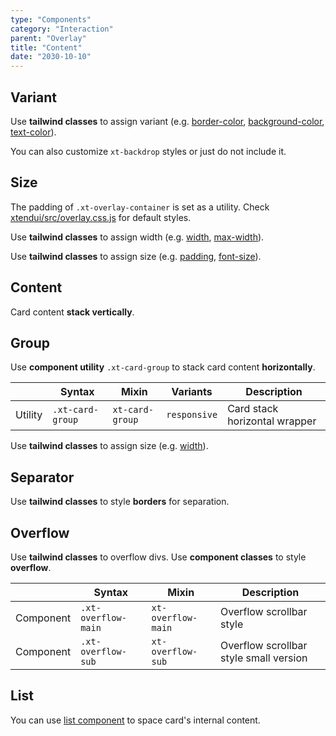 ```yaml
---
type: "Components"
category: "Interaction"
parent: "Overlay"
title: "Content"
date: "2030-10-10"
---
```


## Variant

Use **tailwind classes** to assign variant (e.g. [border-color](https://tailwindcss.com/docs/border-color), [background-color](https://tailwindcss.com/docs/background-color), [text-color](https://tailwindcss.com/docs/text-color)).

You can also customize `xt-backdrop` styles or just do not include it.

<demo>
  <demoinline src="demos/components/overlay/variant">
  </demoinline>
</demo>

## Size

The padding of `.xt-overlay-container` is set as a utility. Check [xtendui/src/overlay.css.js](https://github.com/minimit/xtendui/blob/beta/src/overlay.css.js) for default styles.

Use **tailwind classes** to assign width (e.g. [width](https://tailwindcss.com/docs/width), [max-width](https://tailwindcss.com/docs/max-width)).

Use **tailwind classes** to assign size (e.g. [padding](https://tailwindcss.com/docs/padding), [font-size](https://tailwindcss.com/docs/font-size)).

<demo>
  <demoinline src="demos/components/overlay/size">
  </demoinline>
</demo>

## Content

Card content **stack vertically**.

<demo>
  <demoinline src="demos/components/overlay/content">
  </demoinline>
</demo>

## Group

Use **component utility** `.xt-card-group` to stack card content **horizontally**.

<div class="xt-overflow-sub overflow-y-hidden overflow-x-scroll my-5 xt-my-auto w-full">

|                      | Syntax                          | Mixin            | Variants               | Description                   |
| ----------------------- | ----------------------------------------- | -----------------------------| ----------------------------- | ----------------------------- |
| Utility                  | `.xt-card-group`       | `xt-card-group`                | `responsive`                | Card stack horizontal wrapper           |

</div>

Use **tailwind classes** to assign size (e.g. [width](https://tailwindcss.com/docs/width)).

<demo>
  <demoinline src="demos/components/overlay/group">
  </demoinline>
</demo>

## Separator

Use **tailwind classes** to style **borders** for separation.

<demo>
  <demoinline src="demos/components/overlay/separator">
  </demoinline>
</demo>

## Overflow

Use **tailwind classes** to overflow divs. Use **component classes** to style **overflow**.

<div class="xt-overflow-sub overflow-y-hidden overflow-x-scroll my-5 xt-my-auto w-full">

|               | Syntax                          | Mixin               | Description                   |
| ----------------------- | ----------------------------------------- | ----------------------------- | ----------------------------- |
| Component                  | `.xt-overflow-main`                     | `xt-overflow-main`                | Overflow scrollbar style            |
| Component                  | `.xt-overflow-sub`                     | `xt-overflow-sub`                | Overflow scrollbar style small version            |

</div>

<demo>
  <demoinline src="demos/components/overlay/overflow-y">
  </demoinline>
</demo>

## List

You can use [list component](/components/list) to space card's internal content.

<demo>
  <demoinline src="demos/components/overlay/list">
  </demoinline>
</demo>

